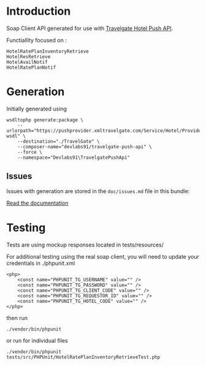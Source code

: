 Introduction
============

Soap Client API generated for use with [Travelgate Hotel Push API](http://tech.xmltravelgate.com/docs/hotel-push/index).

Functiallity focused on :

    HotelRatePlanInventoryRetrieve
    HotelResRetrieve
    HotelAvailNotif
    HotelRatePlanNotif

Generation
==========

Initially generated using

    wsdltophp generate:package \
        --urlorpath="https://pushprovider.xmltravelgate.com/Service/Hotel/Provider/ProviderGEN.svc?wsdl" \
        --destination="./TravelGate" \
        --composer-name="devlabs91/travelgate-push-api" \
        --force \
        --namespace="Devlabs91\TravelgatePushApi"

Issues
------

Issues with generation are stored in the `doc/issues.md` file in this bundle:

[Read the documentation](https://github.com/devlabs91/travelgate-push-api/blob/master/doc/issues.md)

Testing
=======

Tests are using mockup responses located in tests/resources/

For additional testing using the real soap client, you will need to update your credentials in ./phpunit.xml

    <php>
        <const name="PHPUNIT_TG_USERNAME" value="" />
        <const name="PHPUNIT_TG_PASSWORD" value="" />
        <const name="PHPUNIT_TG_CLIENT_CODE" value="" />
        <const name="PHPUNIT_TG_REQUESTOR_ID" value="" />
        <const name="PHPUNIT_TG_HOTEL_CODE" value="" />
    </php>

then run
    
    ./vendor/bin/phpunit 
    
or run for individual files

    ./vendor/bin/phpunit tests/src/PHPUnit/HotelRatePlanInventoryRetrieveTest.php
